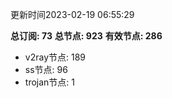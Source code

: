 更新时间2023-02-19 06:55:29

**总订阅: 73**
**总节点: 923**
**有效节点: 286**
- v2ray节点: 189
- ss节点: 96
- trojan节点: 1
